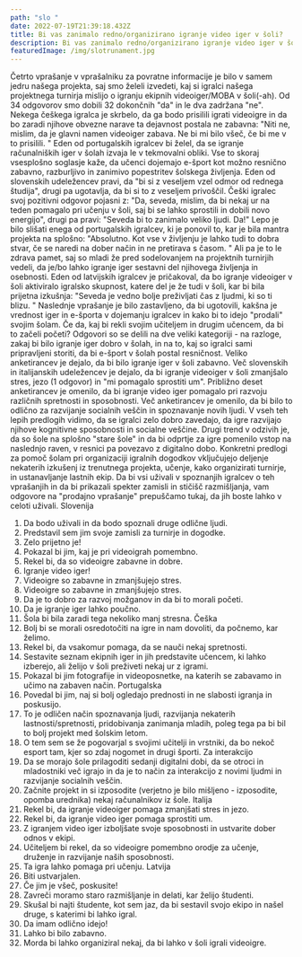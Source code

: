 ```yaml
---
path: "slo "
date: 2022-07-19T21:39:18.432Z
title: Bi vas zanimalo redno/organizirano igranje video iger v šoli?
description: Bi vas zanimalo redno/organizirano igranje video iger v šoli?
featuredImage: /img/slotrunament.jpg
---
```



Četrto vprašanje v vprašalniku za povratne informacije je bilo v samem jedru našega
projekta, saj smo želeli izvedeti, kaj si igralci našega projektnega turnirja mislijo o igranju
ekipnih videoiger/MOBA v šoli(-ah). Od 34 odgovorov smo dobili 32 dokončnih &quot;da&quot; in le
dva zadržana &quot;ne&quot;. Nekega češkega igralca je skrbelo, da ga bodo prisilili igrati videoigre in
da bo zaradi njihove obvezne narave ta dejavnost postala ne zabavna: &quot;Niti ne, mislim, da je
glavni namen videoiger zabava. Ne bi mi bilo všeč, če bi me v to prisilili. &quot; Eden od
portugalskih igralcev bi želel, da se igranje računalniških iger v šolah izvaja le v tekmovalni
obliki. Vse to skoraj vsesplošno soglasje kaže, da učenci dojemajo e-šport kot možno
resnično zabavno, razburljivo in zanimivo popestritev šolskega življenja.
Eden od slovenskih udeležencev pravi, da &quot;bi si z veseljem vzel odmor od rednega študija&quot;,
drugi pa ugotavlja, da bi si to z veseljem privoščil. Češki igralec svoj pozitivni odgovor
pojasni z: &quot;Da, seveda, mislim, da bi nekaj ur na teden pomagalo pri učenju v šoli, saj bi se
lahko sprostili in dobili novo energijo&quot;, drugi pa pravi: &quot;Seveda bi to zanimalo veliko ljudi.
Da!&quot;
Lepo je bilo slišati enega od portugalskih igralcev, ki je ponovil to, kar je bila mantra projekta
na splošno: &quot;Absolutno. Kot vse v življenju je lahko tudi to dobra stvar, če se naredi na dober
način in ne pretirava s časom. &quot; Ali pa je to le zdrava pamet, saj so mladi že pred
sodelovanjem na projektnih turnirjih vedeli, da je/bo lahko igranje iger sestavni del njihovega
življenja in osebnosti.
Eden od latvijskih igralcev je pričakoval, da bo igranje videoiger v šoli aktiviralo igralsko
skupnost, katere del je že tudi v šoli, kar bi bila prijetna izkušnja: &quot;Seveda je vedno bolje
preživljati čas z ljudmi, ki so ti blizu. &quot;
Naslednje vprašanje je bilo zastavljeno, da bi ugotovili, kakšna je vrednost iger in e-športa v
dojemanju igralcev in kako bi to idejo &quot;prodali&quot; svojim šolam.
Če da, kaj bi rekli svojim učiteljem in drugim učencem, da bi to začeli početi?
Odgovori so se delili na dve veliki kategoriji - na razloge, zakaj bi bilo igranje iger dobro v
šolah, in na to, kaj so igralci sami pripravljeni storiti, da bi e-šport v šolah postal resničnost.
Veliko anketirancev je dejalo, da bi bilo igranje iger v šoli zabavno. Več slovenskih in
italijanskih udeležencev je dejalo, da bi igranje videoiger v šoli zmanjšalo stres, jezo (1
odgovor) in &quot;mi pomagalo sprostiti um&quot;. Približno deset anketirancev je omenilo, da bi
igranje video iger pomagalo pri razvoju različnih spretnosti in sposobnosti. Več anketirancev
je omenilo, da bi bilo to odlično za razvijanje socialnih veščin in spoznavanje novih ljudi.
V vseh teh lepih predlogih vidimo, da se igralci zelo dobro zavedajo, da igre razvijajo njihove
kognitivne sposobnosti in socialne veščine.
Drugi trend v odzivih je, da so šole na splošno &quot;stare šole&quot; in da bi odprtje za igre pomenilo
vstop na naslednjo raven, v resnici pa povezavo z digitalno dobo.
Konkretni predlogi za pomoč šolam pri organizaciji igralnih dogodkov vključujejo deljenje
nekaterih izkušenj iz trenutnega projekta, učenje, kako organizirati turnirje, in ustanavljanje
lastnih ekip.
Da bi vsi uživali v spoznanjih igralcev o teh vprašanjih in da bi prikazali spekter zamisli in
stičišč razmišljanja, vam odgovore na &quot;prodajno vprašanje&quot; prepuščamo tukaj, da jih boste
lahko v celoti uživali.
Slovenija

1. Da bodo uživali in da bodo spoznali druge odlične ljudi.
2. Predstavil sem jim svoje zamisli za turnirje in dogodke.
3. Zelo prijetno je!
4. Pokazal bi jim, kaj je pri videoigrah pomembno.
5. Rekel bi, da so videoigre zabavne in dobre.
6. Igranje video iger! 
7. Videoigre so zabavne in zmanjšujejo stres.
8. Videoigre so zabavne in zmanjšujejo stres.
9. Da je to dobro za razvoj možganov in da bi to morali početi.
10. Da je igranje iger lahko poučno.
11. Šola bi bila zaradi tega nekoliko manj stresna.
    Češka
12. Bolj bi se morali osredotočiti na igre in nam dovoliti, da počnemo, kar želimo.
13. Rekel bi, da vsakomur pomaga, da se nauči nekaj spretnosti.
14. Sestavite seznam ekipnih iger in jih predstavite učencem, ki lahko izberejo, ali želijo v
    šoli preživeti nekaj ur z igrami.
15. Pokazal bi jim fotografije in videoposnetke, na katerih se zabavamo in učimo na zabaven
    način.
    Portugalska
16. Povedal bi jim, naj si bolj ogledajo prednosti in ne slabosti igranja in poskusijo.
17. To je odličen način spoznavanja ljudi, razvijanja nekaterih lastnosti/spretnosti,
    pridobivanja zanimanja mladih, poleg tega pa bi bil to bolj projekt med šolskim letom.
18. O tem sem se že pogovarjal s svojimi učitelji in vrstniki, da bo nekoč esport tam, kjer so
    zdaj nogomet in drugi športi. Za interakcijo
19. Da se morajo šole prilagoditi sedanji digitalni dobi, da se otroci in mladostniki več igrajo
    in da je to način za interakcijo z novimi ljudmi in razvijanje socialnih veščin.
20. Začnite projekt in si izposodite (verjetno je bilo mišljeno - izposodite, opomba urednika)
    nekaj računalnikov iz šole.
    Italija
21. Rekel bi, da igranje videoiger pomaga zmanjšati stres in jezo.
22. Rekel bi, da igranje video iger pomaga sprostiti um.
23. Z igranjem video iger izboljšate svoje sposobnosti in ustvarite dober odnos v ekipi.
24. Učiteljem bi rekel, da so videoigre pomembno orodje za učenje, druženje in razvijanje
    naših sposobnosti.
25. Ta igra lahko pomaga pri učenju.
    Latvija
26. Biti ustvarjalen.
27. Če jim je všeč, poskusite!
28. Zavreči moramo staro razmišljanje in delati, kar želijo študenti.
29. Skušal bi najti študente, kot sem jaz, da bi sestavil svojo ekipo in našel druge, s katerimi
    bi lahko igral.
30. Da imam odlično idejo!
31. Lahko bi bilo zabavno.
32. Morda bi lahko organiziral nekaj, da bi lahko v šoli igrali videoigre.